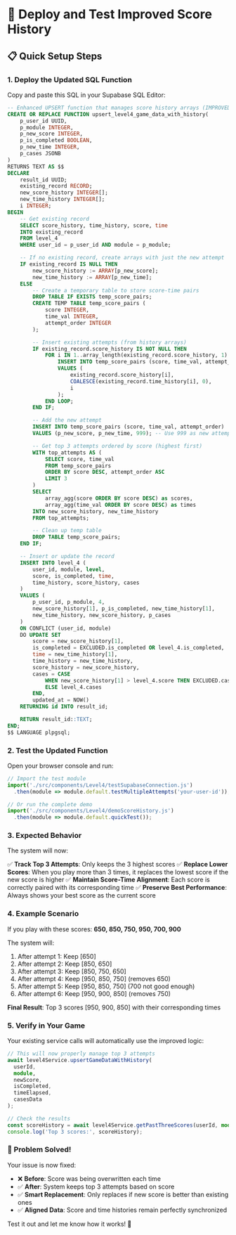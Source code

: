 # 🚀 Deploy and Test Improved Score History

## 📋 Quick Setup Steps

### 1. Deploy the Updated SQL Function
Copy and paste this SQL in your Supabase SQL Editor:

```sql
-- Enhanced UPSERT function that manages score history arrays (IMPROVED VERSION)
CREATE OR REPLACE FUNCTION upsert_level4_game_data_with_history(
    p_user_id UUID,
    p_module INTEGER,
    p_new_score INTEGER,
    p_is_completed BOOLEAN,
    p_new_time INTEGER,
    p_cases JSONB
)
RETURNS TEXT AS $$
DECLARE
    result_id UUID;
    existing_record RECORD;
    new_score_history INTEGER[];
    new_time_history INTEGER[];
    i INTEGER;
BEGIN
    -- Get existing record
    SELECT score_history, time_history, score, time
    INTO existing_record
    FROM level_4
    WHERE user_id = p_user_id AND module = p_module;

    -- If no existing record, create arrays with just the new attempt
    IF existing_record IS NULL THEN
        new_score_history := ARRAY[p_new_score];
        new_time_history := ARRAY[p_new_time];
    ELSE
        -- Create a temporary table to store score-time pairs
        DROP TABLE IF EXISTS temp_score_pairs;
        CREATE TEMP TABLE temp_score_pairs (
            score INTEGER,
            time_val INTEGER,
            attempt_order INTEGER
        );

        -- Insert existing attempts (from history arrays)
        IF existing_record.score_history IS NOT NULL THEN
            FOR i IN 1..array_length(existing_record.score_history, 1) LOOP
                INSERT INTO temp_score_pairs (score, time_val, attempt_order) 
                VALUES (
                    existing_record.score_history[i], 
                    COALESCE(existing_record.time_history[i], 0),
                    i
                );
            END LOOP;
        END IF;

        -- Add the new attempt
        INSERT INTO temp_score_pairs (score, time_val, attempt_order) 
        VALUES (p_new_score, p_new_time, 999); -- Use 999 as new attempt marker

        -- Get top 3 attempts ordered by score (highest first)
        WITH top_attempts AS (
            SELECT score, time_val
            FROM temp_score_pairs
            ORDER BY score DESC, attempt_order ASC
            LIMIT 3
        )
        SELECT 
            array_agg(score ORDER BY score DESC) as scores,
            array_agg(time_val ORDER BY score DESC) as times
        INTO new_score_history, new_time_history
        FROM top_attempts;

        -- Clean up temp table
        DROP TABLE temp_score_pairs;
    END IF;

    -- Insert or update the record
    INSERT INTO level_4 (
        user_id, module, level,
        score, is_completed, time, 
        time_history, score_history, cases
    )
    VALUES (
        p_user_id, p_module, 4,
        new_score_history[1], p_is_completed, new_time_history[1],
        new_time_history, new_score_history, p_cases
    )
    ON CONFLICT (user_id, module)
    DO UPDATE SET
        score = new_score_history[1],
        is_completed = EXCLUDED.is_completed OR level_4.is_completed,
        time = new_time_history[1],
        time_history = new_time_history,
        score_history = new_score_history,
        cases = CASE
            WHEN new_score_history[1] > level_4.score THEN EXCLUDED.cases
            ELSE level_4.cases
        END,
        updated_at = NOW()
    RETURNING id INTO result_id;

    RETURN result_id::TEXT;
END;
$$ LANGUAGE plpgsql;
```

### 2. Test the Updated Function

Open your browser console and run:

```javascript
// Import the test module
import('./src/components/Level4/testSupabaseConnection.js')
  .then(module => module.default.testMultipleAttempts('your-user-id'));

// Or run the complete demo
import('./src/components/Level4/demoScoreHistory.js')
  .then(module => module.default.quickTest());
```

### 3. Expected Behavior

The system will now:

✅ **Track Top 3 Attempts**: Only keeps the 3 highest scores
✅ **Replace Lower Scores**: When you play more than 3 times, it replaces the lowest score if the new score is higher
✅ **Maintain Score-Time Alignment**: Each score is correctly paired with its corresponding time
✅ **Preserve Best Performance**: Always shows your best score as the current score

### 4. Example Scenario

If you play with these scores: **650, 850, 750, 950, 700, 900**

The system will:
1. After attempt 1: Keep [650]
2. After attempt 2: Keep [850, 650] 
3. After attempt 3: Keep [850, 750, 650]
4. After attempt 4: Keep [950, 850, 750] (removes 650)
5. After attempt 5: Keep [950, 850, 750] (700 not good enough)
6. After attempt 6: Keep [950, 900, 850] (removes 750)

**Final Result**: Top 3 scores [950, 900, 850] with their corresponding times

### 5. Verify in Your Game

Your existing service calls will automatically use the improved logic:

```typescript
// This will now properly manage top 3 attempts
await level4Service.upsertGameDataWithHistory(
  userId,
  module,
  newScore,
  isCompleted,
  timeElapsed,
  casesData
);

// Check the results
const scoreHistory = await level4Service.getPastThreeScores(userId, module);
console.log('Top 3 scores:', scoreHistory);
```

### 🎯 Problem Solved!

Your issue is now fixed:
- ❌ **Before**: Score was being overwritten each time
- ✅ **After**: System keeps top 3 attempts based on score
- ✅ **Smart Replacement**: Only replaces if new score is better than existing ones
- ✅ **Aligned Data**: Score and time histories remain perfectly synchronized

Test it out and let me know how it works! 🚀
